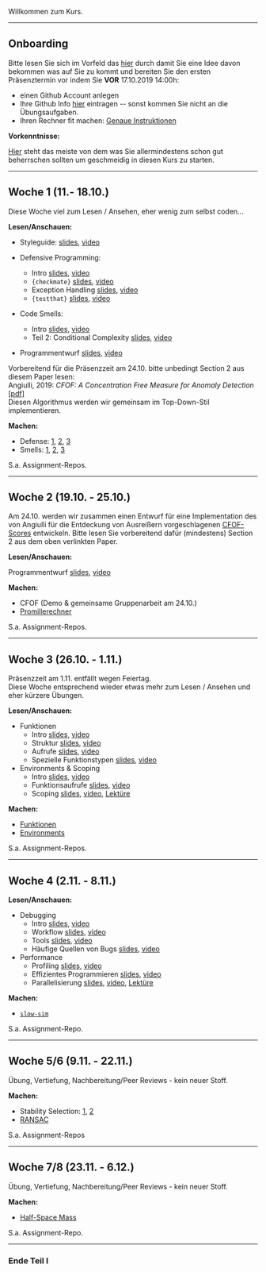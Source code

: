 
Willkommen zum Kurs. 

-------------------

## Onboarding


Bitte lesen Sie sich im Vorfeld das [hier](slides/intro-orga.html) durch damit Sie eine Idee davon bekommen was auf Sie zu kommt und bereiten Sie den ersten Präsenztermin vor indem Sie **VOR** 17.10.2019 14:00h:

- einen Github Account anlegen
- Ihre Github Info [hier](https://forms.gle/yDZEg239hjeyEdzt7) eintragen -- sonst kommen Sie nicht an die Übungsaufgaben.
- Ihren Rechner fit machen: [Genaue Instruktionen](ex/setup-ex.html)

**Vorkenntnisse:**

[Hier](slides/intro-basics.html) steht das meiste von dem was Sie allermindestens schon gut beherrschen sollten um geschmeidig in diesen Kurs zu starten. 

-------------------

##  Woche 1 (11.- 18.10.)

Diese Woche viel zum Lesen / Ansehen, eher wenig zum selbst coden...

**Lesen/Anschauen:**

- Styleguide: [slides](slides/codingstyle-styleguide.html), [video]()

- Defensive Programming:
    - Intro [slides](slides/codingstyle-defensive.html), [video]()
    - `{checkmate}` [slides](slides/codingstyle-defensive-checkmate.html), [video]()
    - Exception Handling [slides](slides/codingstyle-defensive-exceptions.html), [video]()
    - `{testthat}` [slides](slides/codingstyle-defensive-testthat.html), [video]()
- Code Smells: 
    - Intro [slides](slides/codingstyle-smells.html), [video]()
    - Teil 2: Conditional Complexity [slides](slides/codingstyle-smells-conditionalcomplexity.html), [video]()
- Programmentwurf [slides](slides/codingstyle-topdown.html), [video]()

Vorbereitend für die Präsenzzeit am 24.10. bitte unbedingt Section 2 aus diesem Paper lesen:  
Angiulli, 2019: *CFOF: A Concentration Free Measure for Anomaly Detection* [[pdf]](https://arxiv.org/pdf/1901.04992v1.pdf)  
Diesen Algorithmus werden wir gemeinsam im Top-Down-Stil implementieren.

**Machen:**

- Defense: [1](ex/defensive-lag-ex.html), [2](ex/defensive-count-ex.html), [3](ex/defensive-colmeans-ex.html)
- Smells: [1](ex/conditional-complex-swipe-ex.html), 
[2](ex/refactor-dry-ex.html), [3](ex/styleguide-sanierung-ex.html)


S.a. Assignment-Repos.
  
-------------------

##  Woche 2 (19.10. - 25.10.)

Am 24.10. werden wir zusammen einen Entwurf für eine Implementation des
von Angiulli für die Entdeckung von Ausreißern vorgeschlagenen [CFOF-Scores](https://arxiv.org/pdf/1901.04992v1.pdf) entwickeln. Bitte lesen Sie vorbereitend dafür (mindestens) Section 2 aus dem oben verlinkten Paper.

**Lesen/Anschauen:**

Programmentwurf [slides](slides/codingstyle-topdown.html), [video]()

**Machen:**

- CFOF (Demo & gemeinsame Gruppenarbeit am 24.10.)
- [Promillerechner](ex/topdown-promille-ex.html)

S.a. Assignment-Repos.

-------------------

##  Woche 3 (26.10. - 1.11.)

Präsenzzeit am 1.11. entfällt wegen Feiertag.  
Diese Woche entsprechend wieder etwas mehr zum Lesen / Ansehen und eher kürzere Übungen.  

**Lesen/Anschauen:**

- Funktionen
  - Intro [slides](slides/functions-intro.html), [video]()
  - Struktur [slides](slides/functions-structure.html), [video]()
  - Aufrufe [slides](slides/functions-functioncalls.html), [video]()
  - Spezielle Funktionstypen [slides](slides/functions-specialfunctions.html), [video]()
- Environments & Scoping
  - Intro [slides](slides/environments-intro.html), [video]()
  - Funktionsaufrufe [slides](slides/environments-functions-calls.html), [video]()
  - Scoping [slides](slides/environments-scoping.html), [video](), [Lektüre](ex/env-scoping-reading-ex.html)
  
**Machen:**

- [Funktionen](ex/functions-ex.html)
- [Environments](ex/functions-ex.html)

S.a. Assignment-Repos.

-------------------

##  Woche 4 (2.11. - 8.11.)

**Lesen/Anschauen:**

- Debugging
  - Intro [slides](slides/debugging-intro.html), [video]()
  - Workflow [slides](slides/debugging-process.html), [video]()
  - Tools [slides](slides/debugging-tools.html), [video]()
  - Häufige Quellen von Bugs [slides](slides/debugging-frequentmistakes.html), [video]()
- Performance 
  - Profiling [slides](slides/performance-profiling.html), [video]()
  - Effizientes Programmieren [slides](slides/performance-programming.html), [video]()
  - Parallelisierung [slides](slides/performance-parallel.html), [video](), [Lektüre](ex/parallel-reading-ex.html)
  
**Machen:**

- [`slow-sim`](ex/prof-simprofile-ex.html)

S.a. Assignment-Repo.

-------------------

## Woche 5/6 (9.11. - 22.11.)

Übung, Vertiefung, Nachbereitung/Peer Reviews - kein neuer Stoff.

**Machen:**

- Stability Selection: [1](ex/stabsel-reading-ex.html), [2](ex/stabsel-ex.html)
- [RANSAC](ex/topdown-parallel-ransac-ex.html)

S.a. Assignment-Repos

-------------------

## Woche 7/8 (23.11. - 6.12.)

Übung, Vertiefung, Nachbereitung/Peer Reviews - kein neuer Stoff.

**Machen:**

- [Half-Space Mass](ex/topdown-halfspacemass-ex.html)

S.a. Assignment-Repo.

--------------------

### Ende Teil I

<!--

--------------------

## Woche 9/10 (7.12. - 20.12.)

Präsenzzeit am 20.12. entfällt.

**Lesen/Anschauen:**

- `S3`
- `S4`

**Machen:**

- [Half-Space Mass](ex/topdown-halfspacemass-ex.html)

S.a. Assignment-Repos.

-->